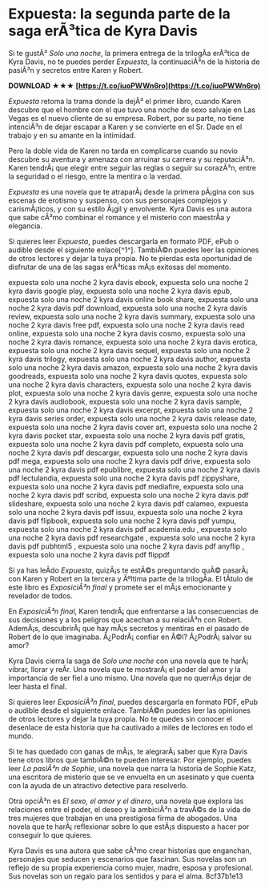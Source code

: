 
 
# Expuesta: la segunda parte de la saga erÃ³tica de Kyra Davis
 
Si te gustÃ³ *Solo una noche*, la primera entrega de la trilogÃ­a erÃ³tica de Kyra Davis, no te puedes perder *Expuesta*, la continuaciÃ³n de la historia de pasiÃ³n y secretos entre Karen y Robert.
 
**DOWNLOAD ★★★ [https://t.co/iuoPWWn6ro](https://t.co/iuoPWWn6ro)**


 
*Expuesta* retoma la trama donde la dejÃ³ el primer libro, cuando Karen descubre que el hombre con el que tuvo una noche de sexo salvaje en Las Vegas es el nuevo cliente de su empresa. Robert, por su parte, no tiene intenciÃ³n de dejar escapar a Karen y se convierte en el Sr. Dade en el trabajo y en su amante en la intimidad.
 
Pero la doble vida de Karen no tarda en complicarse cuando su novio descubre su aventura y amenaza con arruinar su carrera y su reputaciÃ³n. Karen tendrÃ¡ que elegir entre seguir las reglas o seguir su corazÃ³n, entre la seguridad o el riesgo, entre la mentira o la verdad.
 
*Expuesta* es una novela que te atraparÃ¡ desde la primera pÃ¡gina con sus escenas de erotismo y suspenso, con sus personajes complejos y carismÃ¡ticos, y con su estilo Ã¡gil y envolvente. Kyra Davis es una autora que sabe cÃ³mo combinar el romance y el misterio con maestrÃ­a y elegancia.
 
Si quieres leer *Expuesta*, puedes descargarla en formato PDF, ePub o audible desde el siguiente enlace[^1^]. TambiÃ©n puedes leer las opiniones de otros lectores y dejar la tuya propia. No te pierdas esta oportunidad de disfrutar de una de las sagas erÃ³ticas mÃ¡s exitosas del momento.
 
expuesta solo una noche 2 kyra davis ebook,  expuesta solo una noche 2 kyra davis google play,  expuesta solo una noche 2 kyra davis epub,  expuesta solo una noche 2 kyra davis online book share,  expuesta solo una noche 2 kyra davis pdf download,  expuesta solo una noche 2 kyra davis review,  expuesta solo una noche 2 kyra davis summary,  expuesta solo una noche 2 kyra davis free pdf,  expuesta solo una noche 2 kyra davis read online,  expuesta solo una noche 2 kyra davis cosmo,  expuesta solo una noche 2 kyra davis romance,  expuesta solo una noche 2 kyra davis erotica,  expuesta solo una noche 2 kyra davis sequel,  expuesta solo una noche 2 kyra davis trilogy,  expuesta solo una noche 2 kyra davis author,  expuesta solo una noche 2 kyra davis amazon,  expuesta solo una noche 2 kyra davis goodreads,  expuesta solo una noche 2 kyra davis quotes,  expuesta solo una noche 2 kyra davis characters,  expuesta solo una noche 2 kyra davis plot,  expuesta solo una noche 2 kyra davis genre,  expuesta solo una noche 2 kyra davis audiobook,  expuesta solo una noche 2 kyra davis sample,  expuesta solo una noche 2 kyra davis excerpt,  expuesta solo una noche 2 kyra davis series order,  expuesta solo una noche 2 kyra davis release date,  expuesta solo una noche 2 kyra davis cover art,  expuesta solo una noche 2 kyra davis pocket star,  expuesta solo una noche 2 kyra davis pdf gratis,  expuesta solo una noche 2 kyra davis pdf completo,  expuesta solo una noche 2 kyra davis pdf descargar,  expuesta solo una noche 2 kyra davis pdf mega,  expuesta solo una noche 2 kyra davis pdf drive,  expuesta solo una noche 2 kyra davis pdf epublibre,  expuesta solo una noche 2 kyra davis pdf lectulandia,  expuesta solo una noche 2 kyra davis pdf zippyshare,  expuesta solo una noche 2 kyra davis pdf mediafire,  expuesta solo una noche 2 kyra davis pdf scribd,  expuesta solo una noche 2 kyra davis pdf slideshare,  expuesta solo una noche 2 kyra davis pdf calameo,  expuesta solo una noche 2 kyra davis pdf issuu,  expuesta solo una noche 2 kyra davis pdf flipbook,  expuesta solo una noche 2 kyra davis pdf yumpu,  expuesta solo una noche 2 kyra davis pdf academia.edu ,  expuesta solo una noche 2 kyra davis pdf researchgate ,  expuesta solo una noche 2 kyra davis pdf pubhtml5 ,  expuesta solo una noche 2 kyra davis pdf anyflip ,  expuesta solo una noche 2 kyra davis pdf flippdf

Si ya has leÃ­do *Expuesta*, quizÃ¡s te estÃ©s preguntando quÃ© pasarÃ¡ con Karen y Robert en la tercera y Ãºltima parte de la trilogÃ­a. El tÃ­tulo de este libro es *ExposiciÃ³n final* y promete ser el mÃ¡s emocionante y revelador de todos.
 
En *ExposiciÃ³n final*, Karen tendrÃ¡ que enfrentarse a las consecuencias de sus decisiones y a los peligros que acechan a su relaciÃ³n con Robert. AdemÃ¡s, descubrirÃ¡ que hay mÃ¡s secretos y mentiras en el pasado de Robert de lo que imaginaba. Â¿PodrÃ¡ confiar en Ã©l? Â¿PodrÃ¡ salvar su amor?
 
Kyra Davis cierra la saga de *Solo una noche* con una novela que te harÃ¡ vibrar, llorar y reÃ­r. Una novela que te mostrarÃ¡ el poder del amor y la importancia de ser fiel a uno mismo. Una novela que no querrÃ¡s dejar de leer hasta el final.
 
Si quieres leer *ExposiciÃ³n final*, puedes descargarla en formato PDF, ePub o audible desde el siguiente enlace. TambiÃ©n puedes leer las opiniones de otros lectores y dejar la tuya propia. No te quedes sin conocer el desenlace de esta historia que ha cautivado a miles de lectores en todo el mundo.

Si te has quedado con ganas de mÃ¡s, te alegrarÃ¡ saber que Kyra Davis tiene otros libros que tambiÃ©n te pueden interesar. Por ejemplo, puedes leer *La pasiÃ³n de Sophie*, una novela que narra la historia de Sophie Katz, una escritora de misterio que se ve envuelta en un asesinato y que cuenta con la ayuda de un atractivo detective para resolverlo.
 
Otra opciÃ³n es *El sexo, el amor y el dinero*, una novela que explora las relaciones entre el poder, el deseo y la ambiciÃ³n a travÃ©s de la vida de tres mujeres que trabajan en una prestigiosa firma de abogados. Una novela que te harÃ¡ reflexionar sobre lo que estÃ¡s dispuesto a hacer por conseguir lo que quieres.
 
Kyra Davis es una autora que sabe cÃ³mo crear historias que enganchan, personajes que seducen y escenarios que fascinan. Sus novelas son un reflejo de su propia experiencia como mujer, madre, esposa y profesional. Sus novelas son un regalo para los sentidos y para el alma.
 8cf37b1e13
 
